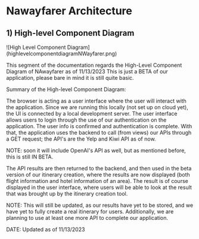 # Nawayfarer Architecture

## 1) High-level Component Diagram 

![High Level Component Diagram] (highlevelcomponentdiagramNWayfarer.png)

This segment of the documentation regards the High-Level Component Diagram of NAwayfarer as of 11/13/2023
This is just a BETA of our application, please bare in mind it is still quite basic.

Summary of the High-level Component Diagram:

The browser is acting as a user interface where the user will interact with the application. Since we are running this locally (not set up on cloud yet), the UI is connected by a local development server. The user interface allows users to login through the use of our authentication on the application. The user info is confirmed and authentication is complete. With that, the application uses the backend to call (from views) our APIs through a GET request; the API's are the Yelp and Kiwi API as of now.

NOTE: soon it will include OpenAI's API as well, but as mentioned before, this is still IN BETA. 

The API results are then returned to the backend, and then used in the beta version of our itinerary creation, where the results are now displayed (both flight information and hotel information of an area). The result is of course displayed in the user interface, where users will be able to look at the result that was brought up by the itinerary creation tool.

NOTE: This will still be updated, as our results have yet to be stored, and we have yet to fully create a real itinerary for users. Additionally, we are planning to use at least one more API to complete our application. 

DATE: Updated as of 11/13/2023